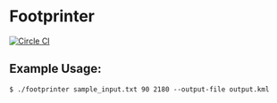 Footprinter
===========

[![Circle CI](https://circleci.com/gh/m-butterfield/py-footprinter.png?circle-token=c615ced31f0190dbb0405f67aa1ccb44b8f3c9cd)](https://circleci.com/gh/m-butterfield/mattbutterfield.com)

## Example Usage:

    $ ./footprinter sample_input.txt 90 2180 --output-file output.kml
